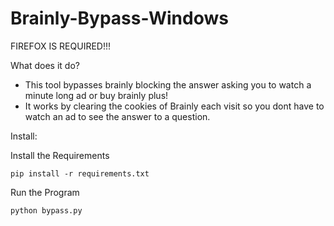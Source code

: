 # Brainly-Bypass-Windows

FIREFOX IS REQUIRED!!!

What does it do?
  - This tool bypasses brainly blocking the answer asking you to watch a minute long ad or buy brainly plus!
  - It works by clearing the cookies of Brainly each visit so you dont have to watch an ad to see the answer to a question.

Install:

   Install the Requirements

    pip install -r requirements.txt 
    
   Run the Program
    
    python bypass.py
